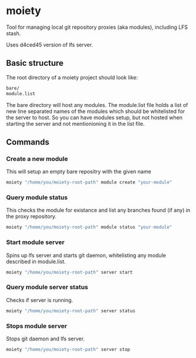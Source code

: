 # moiety

Tool for managing local git repository proxies (aka modules), including LFS stash.

Uses d4ced45 version of lfs server.

## Basic structure

The root directory of a moiety project should look like:

```bash
bare/
module.list
```

The bare directory will host any modules. The module.list file holds a list of new line separated names of the modules which should be whitelisted for the server to host. So you can have modules setup, but not hosted when starting the server and not mentionioning it in the list file.

## Commands

### Create a new module

This will setup an empty bare repositry with the given name

```bash
moiety "/home/you/moiety-root-path" module create "your-module"
```

### Query module status

This checks the module for existance and list any branches found (if any) in the proxy repository.

```bash
moiety "/home/you/moiety-root-path" module status "your-module"
```

### Start module server

Spins up lfs server and starts git daemon, whitelisting any module described in module.list.

```bash
moiety "/home/you/moiety-root-path" server start
```

### Query module server status

Checks if server is running.

```bash
moiety "/home/you/moiety-root-path" server status
```

### Stops module server

Stops git daemon and lfs server.

```bash
moiety "/home/you/moiety-root-path" server stop
```